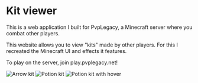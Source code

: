 # Kit viewer

This is a web application I built for PvpLegacy, a Minecraft server where you combat other players.

This website allows you to view "kits" made by other players. For this I recreated the Minecraft UI and effects it features.

To play on the server, join play.pvplegacy.net!

![Arrow kit](/assets/projects/kitviewer.png)
![Potion kit](/assets/projects/kitviewer-1.png)
![Potion kit with hover](/assets/projects/kitviewer-2.png)